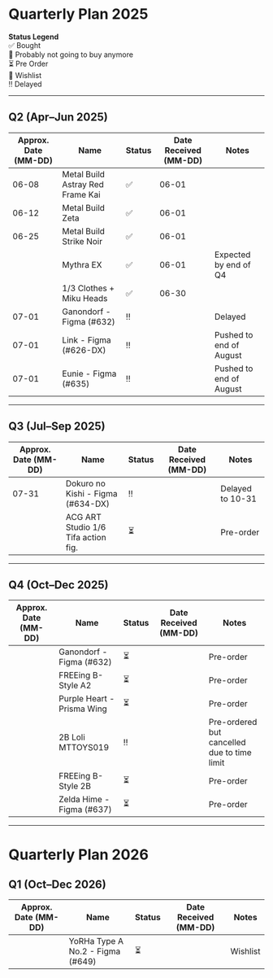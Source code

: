 # Quarterly Plan 2025

**Status Legend**  
✅ Bought  
🚫 Probably not going to buy anymore  
⏳ Pre Order  
💫 Wishlist  
‼️ Delayed

---

## Q2 (Apr–Jun 2025)

| Approx. Date (MM-DD) | Name                             | Status | Date Received (MM-DD) | Notes                                       |
| -------------------- | -------------------------------- | ------ | --------------------- | ------------------------------------------- |
| 06-08                | Metal Build Astray Red Frame Kai | ✅     | 06-01                 |                                             |
| 06-12                | Metal Build Zeta                 | ✅     | 06-01                 |                                             |
| 06-25                | Metal Build Strike Noir          | ✅     | 06-01                 |                                             |
|                      | Mythra EX                        | ✅     | 06-01                 | Expected by end of Q4                       |
|                      | 1/3 Clothes + Miku Heads         | ✅     | 06-30                 |                                             |
| 07-01                | Ganondorf - Figma (#632)         | ‼️    |                       | Delayed                                     |
| 07-01                | Link - Figma (#626-DX)           | ‼️    |                       | Pushed to end of August                     |
| 07-01                | Eunie - Figma (#635)             | ‼️    |                       | Pushed to end of August                     |

---

## Q3 (Jul–Sep 2025)

| Approx. Date (MM-DD) | Name                                | Status | Date Received (MM-DD) | Notes             |
| -------------------- | ----------------------------------- | ------ | --------------------- | ----------------- |
| 07-31                | Dokuro no Kishi - Figma (#634-DX)   | ‼️    |                       | Delayed to 10-31  |
|                      | ACG ART Studio 1/6 Tifa action fig. | ⏳     |                       | Pre-order         |

---

## Q4 (Oct–Dec 2025)

| Approx. Date (MM-DD) | Name                       | Status | Date Received (MM-DD) | Notes                                                       |
| -------------------- | -------------------------- | ------ | --------------------- | ----------------------------------------------------------- |
|                      | Ganondorf - Figma (#632)   | ⏳     |                       | Pre-order                                                   |
|                      | FREEing B-Style A2         | ⏳     |                       | Pre-order                                                   |
|                      | Purple Heart - Prisma Wing | ⏳     |                       | Pre-order                                                   |
|                      | 2B Loli MTTOYS019          | ‼️    |                       | Pre-ordered but cancelled due to time limit                |
|                      | FREEing B-Style 2B         | ⏳     |                       | Pre-order                                                   |
|                      | Zelda Hime - Figma (#637)  | ⏳     |                       | Pre-order                                                   |

---

# Quarterly Plan 2026

## Q1 (Oct–Dec 2026)

| Approx. Date (MM-DD) | Name                             | Status | Date Received (MM-DD) | Notes |
| -------------------- | -------------------------------- | ------ | --------------------- | ----- |
|                      | YoRHa Type A No.2 - Figma (#649) | ⏳     |                       | Wishlist |